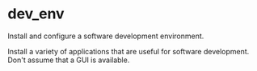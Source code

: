 dev_env
=======

Install and configure a software development environment.

Install a variety of applications that are useful for software development.
Don't assume that a GUI is available.
